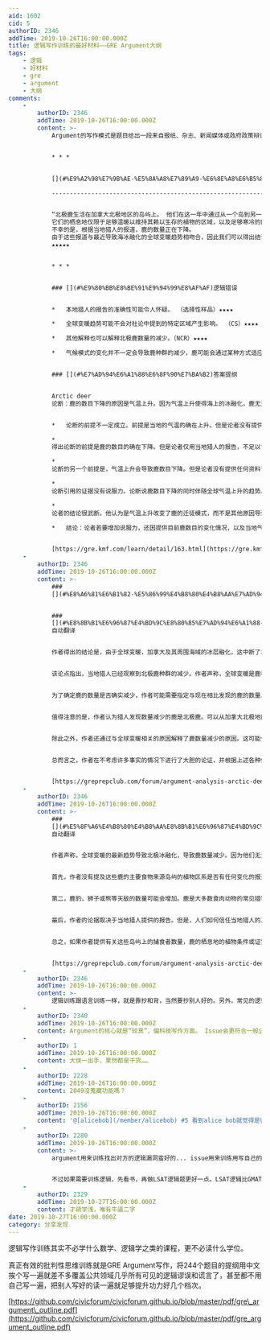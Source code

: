 ```yaml
---
aid: 1602
cid: 5
authorID: 2346
addTime: 2019-10-26T16:00:00.000Z
title: 逻辑写作训练的最好材料——GRE Argument大纲
tags:
    - 逻辑
    - 好材料
    - gre
    - argument
    - 大纲
comments:
    -
        authorID: 2346
        addTime: 2019-10-26T16:00:00.000Z
        content: >-
            Argument的写作模式是题目给出一段来自报纸、杂志、新闻媒体或政府政策辩论的短文，答题者需要指出题目短文中的逻辑错误。这里随便贴一个题目及其内容：


            * * *


            [](#%E9%A2%98%E7%9B%AE-%E5%8A%A8%E7%89%A9-%E6%8E%A8%E6%B5%8B-%E5%B9%B6%E5%88%97-%E4%BB%A5%E4%B8%8B%E4%B8%BA%E9%87%8E%E7%94%9F%E5%8A%A8%E7%89%A9%E6%9D%82%E5%BF%97%E7%9A%84%E7%A4%BE%E8%AE%BA)\*题目\*（动物/推测/并列）以下为野生动物杂志的社论。

            --------------------------------------------------------------------------------------------------------------------------------------------------------------------------------------------------------------------------


            “北极鹿生活在加拿大北极地区的岛屿上。 他们在这一年中通过从一个岛到另一个岛在冰上移动来寻找食物。
            它们的栖息地仅限于足够温暖以维持其赖以生存的植物的区域，以及足够寒冷的区域（至少一年中的某些年份），以使冰覆盖分隔各岛的海域，从而使鹿能够在其上行进。
            不幸的是，根据当地猎人的报道，鹿的数量正在下降。
            由于这些报道与最近导致海冰融化的全球变暖趋势相吻合，因此我们可以得出结论，据称鹿种群减少是由于鹿无法遵循其古老的迁徙方式穿越冰冻的海洋。”
            ★★★★★


            * * *


            ### [](#%E9%80%BB%E8%BE%91%E9%94%99%E8%AF%AF)逻辑错误


            *   本地猎人的报告的准确性可能令人怀疑。 （选择性样品）★★★★

            *   全球变暖趋势可能不会对社论中提到的特定区域产生影响。 （CS）★★★★

            *   其他解释也可以解释北极鹿数量的减少。（NCR）★★★★

            *   气候模式的变化并不一定会导致鹿种群的减少，鹿可能会通过某种方式适应新的天气。 （NCR）★★★★


            ### [](#%E7%AD%94%E6%A1%88%E6%8F%90%E7%BA%B2)答案提纲


            Arctic deer
            论断：鹿的数目下降的原因是气温上升。因为气温上升使得海上的冰融化，鹿无法按照传统在冰冻的海面上迁徒。他举例说，最近当地的猎人报告说鹿的数目在下降，而这种下降又伴随全球气温上升的趋势。


            *   论断的前提不一定成立。前提是当地的气温的确在上升。但是论者没有提供任何资料证明当地的气温比以前高了。

            *  
            得出论断的前提是鹿的数目的确在下降。但是论者仅用当地猎人的报告，不足以证明。因为很有可能猎人只是因为打不到鹿，而认为鹿数目在下降。但是这些猎人活动的时间、范围以及习惯是否与鹿相同都会影响到他们是否能看见鹿。

            *  
            论断的另一个前提是，气温上升会导致鹿数目下降。但是论者没有提供任何资料证明如果气温上升，环境改变，鹿就会死亡。气温上升或许会使鹿生存的环境发生变化，它们的活动模式或许必需有所改变，但这些都不必造成鹿死亡。

            *  
            论断引用的证据没有说服力。论断说鹿数目下降的同时伴随全球气温上升的趋势。但全球势趋不能代表本地状况，很有可能全球某些地方气温升高很快，使得全球气温上升，但本地的气温仍可能不变，甚至下降。

            *  
            论者的结论很武断。他认为是气温上升改变了鹿的迁徒模式，而不是其他原因导致鹿数目下降。但是显然猎人是否有过度猎杀、鹿的某种食物最近是不是大面积减少等等都能使得鹿数目下降。

            *   结论：论者若要增加说服力，还因提供目前鹿数目的变化情况，以及当地气温是否有上升。另外鹿的生存环境是否还存在其他的威胁也需要调查。


            [https://gre.kmf.com/learn/detail/163.html](https://gre.kmf.com/learn/detail/163.html)
    -
        authorID: 2346
        addTime: 2019-10-26T16:00:00.000Z
        content: >-
            ###
            [](#%E8%A6%81%E6%B1%82-%E5%86%99%E4%B8%80%E4%B8%AA%E7%AD%94%E5%A4%8D-%E5%9C%A8%E5%85%B6%E4%B8%AD%E8%AE%A8%E8%AE%BA%E9%9C%80%E8%A6%81%E5%93%AA%E4%BA%9B%E7%89%B9%E5%AE%9A%E8%AF%81%E6%8D%AE%E6%9D%A5%E8%AF%84%E4%BC%B0%E8%AF%A5%E8%AE%BA%E6%8D%AE-%E5%B9%B6%E8%A7%A3%E9%87%8A%E8%AF%A5%E8%AF%81%E6%8D%AE%E5%B0%86%E5%A6%82%E4%BD%95%E5%89%8A%E5%BC%B1%E6%88%96%E5%8A%A0%E5%BC%BA%E8%AF%A5%E8%AE%BA%E6%8D%AE-%E9%BA%BB%E7%83%A6%E7%AE%A1%E7%90%86%E5%91%98%E7%A7%BB%E5%8A%A8%E6%AD%A4%E8%A1%8C%E5%88%B0%E4%B8%8A%E4%B8%80%E8%B4%B4%E7%9A%84%E9%A2%98%E7%9B%AE%E7%9F%AD%E6%96%87%E5%90%8E)要求：写一个答复，在其中讨论需要哪些特定证据来评估该论据，并解释该证据将如何削弱或加强该论据。（麻烦管理员移动此行到上一贴的题目短文后）


            ###
            [](#%E8%8B%B1%E6%96%87%E4%BD%9C%E8%80%85%E7%AD%94%E6%A1%88-%E8%87%AA%E5%8A%A8%E7%BF%BB%E8%AF%91)英文作者答案
            自动翻译


            作者得出的结论是，由于全球变暖，加拿大及其周围海域的冰层融化，这中断了北极鹿在岛上寻找食物穿越海洋的路径。尽管这种说法听起来合乎逻辑，但作者却漏掉了一些会无意影响结论的证据。


            该论点指出，当地猎人已经观察到北极鹿种群的减少。作者声称，全球变暖是鹿种群减少的原因。有一些可能的解释，使猎人无法判断鹿的数量。一种可能是鹿在一个岛上找到了一个栖息地，那里的食物非常丰富，鹿不必去其他任何一个岛寻找食物。另一种可能性是狩猎可能影响了鹿的种群。或者另一种可能性是作者认为那只鹿死于饥饿。在确定鹿的数量是否减少之前，必须考虑所有这些可能性。


            为了确定鹿的数量是否确实减少，作者可能需要指定与现在相比发现的鹿的数量以及时间跨度。如果猎人在10年前比较鹿的数量，那么时代就变了，鹿肯定已经产生了新的迁徙模式。


            值得注意的是，作者认为猎人发现数量减少的鹿是北极鹿。可以从加拿大北极地区的一部分地区观察猎人。因此，极有可能是猎人所在的本地地区的北极鹿数量减少了，但是北极其他一些地区的鹿密度却可能增加了。


            除此之外，作者还通过与全球变暖相关的原因解释了鹿数量减少的原因。这可能仅仅是巧合，而不是真正的原因，这可能将鹿的活动限制在特定区域，但并不意味着鹿的数量可能在整个北极地区减少。


            总而言之，作者在不考虑许多事实的情况下进行了大胆的论证，并根据上述各种假设得出结论。为了确切地得出鹿种群减少的结论，必须检查整个北极地区的北极鹿数量的实际差异。因此，如果发现计数较少，则应进一步调查以找出是由于冰融化还是由于其他几种原因。


            [https://greprepclub.com/forum/argument-analysis-arctic-deer-and-its-population-10344.html](https://greprepclub.com/forum/argument-analysis-arctic-deer-and-its-population-10344.html)
    -
        authorID: 2346
        addTime: 2019-10-26T16:00:00.000Z
        content: >-
            ###
            [](#%E5%8F%A6%E4%B8%80%E4%B8%AA%E8%8B%B1%E6%96%87%E4%BD%9C%E8%80%85%E7%AD%94%E6%A1%88-%E8%87%AA%E5%8A%A8%E7%BF%BB%E8%AF%91)另一个英文作者答案
            自动翻译


            作者声称，全球变暖的最新趋势导致北极冰融化，导致鹿数量减少。因为他们无法在冰上从一个岛到另一个岛寻找食物。但是，该论点没有提及任何其他可能影响这一下降的因素，例如食物供应减少或岛屿上鹿的捕食者数量增加。因此，需要进一步的证据来完全同意作者的观点。


            首先，作者没有提及这些鹿的主要食物来源岛屿的植物区系是否有任何变化的报道。最近的气候变化可能导致鹿的主要食物来源减少。也许是因为干旱而没有得到足够的水，植物干dried了，或者是因为暴风雪过多而破坏了植物。此外，还不知道鹿会储存像松鼠这样的食物，它们可以在绝望的时光里进入。因此，减少食物量导致鹿群减少是合理的。


            第二，鹿豹，狮子或熊等天敌的数量可能会增加。鹿是大多数食肉动物的常见猎物，数量的增加对特别是不知道如何适当保护自己的幼鹿尤其是致命的。因此，如果提供了鹿的掠食性动物的数量并且证明它们已经激增，那么作者关于导致鹿种群减少的全球​​变暖的论点就分崩离析了。


            最后，作者的论据取决于当地猎人提供的报告。但是，人们如何信任当地猎人的真实性呢？没有提及他们使用哪种方法对鹿进行计数，这真的是一种可靠的计数方法吗？此外，提交人没有提供任何统计数据来加强他/她的主张。作者没有提及，实际上有多少当地猎人报告了这种下降，以及报告前后的鹿数量是多少。也许只有20名本地猎人中有2名报告了这一下降。在这种情况下，推断参数将是非常小的数字。


            总之，如果作者提供有关这些岛屿上的捕食者数量，鹿的栖息地的植物条件或证实当地猎人要求的统计数据的更多信息，则可以接受他/她的论点。但是在没有上述证据的情况下，作者关于全球变暖的论点似乎尚无定论，令人难以置信。


            [https://greprepclub.com/forum/argument-analysis-arctic-deer-and-its-population-10344.html](https://greprepclub.com/forum/argument-analysis-arctic-deer-and-its-population-10344.html)
    -
        authorID: 2346
        addTime: 2019-10-26T16:00:00.000Z
        content: >-
            逻辑训练跟语言训练一样，就是靠抄和背，当然要抄别人好的。另外，常见的逻辑错误和谎言就那么多，挨个背一遍就能把这辈子大部分遇到的逻辑谬误解决得差不多了。
    -
        authorID: 2340
        addTime: 2019-10-26T16:00:00.000Z
        content: Argument的核心就是“较真”，偏科技写作方面。 Issue会更符合一般公共话题的辩论。
    -
        authorID: 1
        addTime: 2019-10-26T16:00:00.000Z
        content: 大侠一出手，果然都是干货……
    -
        authorID: 2228
        addTime: 2019-10-26T16:00:00.000Z
        content: 2049沒蒐藏功能嗎？
    -
        authorID: 2156
        addTime: 2019-10-26T16:00:00.000Z
        content: '@[alicebob](/member/alicebob) #5 看到alice bob就觉得是密码学'
    -
        authorID: 2280
        addTime: 2019-10-26T16:00:00.000Z
        content: >-
            argument用来训练找出对方的逻辑漏洞蛮好的... issue用来训练用写自己的见解。


            不过如果需要训练逻辑，先看书，再做LSAT逻辑题更好一点。LSAT逻辑比GMAT逻辑要更系统更深入，而且这两者都比GRE逻辑要强太多了...
    -
        authorID: 2329
        addTime: 2019-10-27T16:00:00.000Z
        content: 才疏学浅，唯有牛逼二字
date: 2019-10-27T16:00:00.000Z
category: 分享发现
---
```


逻辑写作训练其实不必学什么数学、逻辑学之类的课程，更不必读什么学位。

真正有效的批判性思维训练就是GRE Argument写作，将244个题目的提纲用中文挨个写一遍就差不多覆盖公共领域几乎所有可见的逻辑谬误和谎言了，甚至都不用自己写一遍，把别人写好的读一遍就足够提升功力好几个档次。

[https://github.com/civicforum/civicforum.github.io/blob/master/pdf/gre\_argument\_outline.pdf](https://github.com/civicforum/civicforum.github.io/blob/master/pdf/gre_argument_outline.pdf)

